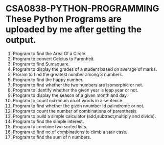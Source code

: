 # CSA0838-PYTHON-PROGRAMMING These Python Programs are uploaded by me after getting the output.
1. Program to find the Area Of a Circle.
2. Program to convert Celcius to Farenheit.
3. Program to find Sumsquare.
4. Program to display the grades of a student based on average of marks.
5. Proram to find the greatest number among 3 numbers.
6. Program to find the happy number.
7. Program to find whether the two numbers are isomorphic or not.
8. Program to identify whether the given year is leap year or not.
9. Program to display the season of a given month and day.
10. Program to count maximum no.of words in a sentence.
11. Program to find whether the given nnumber id palindrome or not.
12. Program to count the number of combinations of parenthesis.
13. Program to build a simple calculator (add,subtract,multiply and divide).
14. Program to find the simple interest.
15. Program to combine two sorted lists.
16. Program to find no.of combinations to climb a stair case.
17. Program to find the sum of n numbers.
